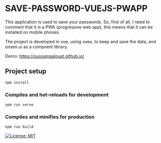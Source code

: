 # SAVE-PASSWORD-VUEJS-PWAPP
This application is used to save your passwords. So, first of all, I need to comment that it is a PWA (progressive web app), this means that it can be installed on mobile phones.

The project is developed in vue, using vuex, to keep and save the data, and onsen.ui as a compoent library.


Demo: https://oussamaalouat.github.io/

## Project setup
```
npm install
```

### Compiles and hot-reloads for development
```
npm run serve
```

### Compiles and minifies for production
```
npm run build
```
[![License: MIT](https://img.shields.io/badge/License-MIT-yellow.svg)](https://opensource.org/licenses/MIT)
